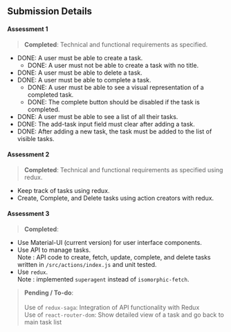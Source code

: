 ## Submission Details

#### Assessment 1		
> **Completed**: Technical and functional requirements as specified.
* DONE: A user must be able to create a task.
	* DONE: A user must not be able to create a task with no title.
* DONE: A user must be able to delete a task.
* DONE: A user must be able to complete a task.
	* DONE: A user must be able to see a visual representation of a completed task.
	* DONE: The complete button should be disabled if the task is completed.
* DONE: A user must be able to see a list of all their tasks.
* DONE: The add-task input field must clear after adding a task.
* DONE: After adding a new task, the task must be added to the list of visible tasks.


#### Assessment 2		
> **Completed**: Technical and functional requirements as specified using redux.
* Keep track of tasks using redux.
* Create, Complete, and Delete tasks using action creators with redux.

#### Assessment 3		
> **Completed**:
* Use Material-UI (current version) for user interface components.
* Use API to manage tasks. <br>Note : API code to create, fetch, update, complete, and delete tasks written in `/src/actions/index.js` and unit tested. 
* Use `redux`. <br>Note : implemented `superagent` instead of `isomorphic-fetch`.

> **Pending / To-do**:		
		<br>Use of `redux-saga`: Integration of API functionality with Redux
		<br>Use of `react-router-dom`: Show detailed view of a task and go back to main task list
